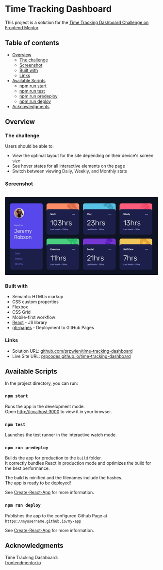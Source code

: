 # Time Tracking Dashboard

This project is a solution for the [Time Tracking Dashboard Challenge on Frontend Mentor](https://www.frontendmentor.io/challenges/time-tracking-dashboard-UIQ7167Jw).

## Table of contents

- [Overview](#overview)
  - [The challenge](#the-challenge)
  - [Screenshot](#screenshot)
  - [Built with](#built-with)
  - [Links](#links)
- [Available Scripts](#available-scripts)
  - [npm run start](#npm-run-start)
  - [npm run test](#npm-run-test)
  - [npm run predeploy](#npm-run-predeploy)
  - [npm run deploy](#npm-run-deploy)
- [Acknowledgments](#acknowledgments)

## Overview

### The challenge

Users should be able to:

- View the optimal layout for the site depending on their device's screen size
- See hover states for all interactive elements on the page
- Switch between viewing Daily, Weekly, and Monthly stats

### Screenshot

\
![](./screenshot.jpg)

### Built with

- Semantic HTML5 markup
- CSS custom properties
- Flexbox
- CSS Grid
- Mobile-first workflow
- [React](https://reactjs.org/) - JS library
- [gh-pages](https://create-react-app.dev/docs/deployment#github-pages) - Deployment to GitHub Pages

### Links

- Solution URL: [github.com/prpwien/time-tracking-dashboard](https://github.com/prpwien/time-tracking-dashboard)
- Live Site URL: [prpcodes.github.io/time-tracking-dashboard](https://prpwien.github.io/time-tracking-dashboard)

## Available Scripts

In the project directory, you can run:

### `npm start`

Runs the app in the development mode.\
Open [http://localhost:3000](http://localhost:3000) to view it in your browser.

### `npm test`

Launches the test runner in the interactive watch mode.

### `npm run predeploy`

Builds the app for production to the `build` folder.\
It correctly bundles React in production mode and optimizes the build for the best performance.

The build is minified and the filenames include the hashes.\
The app is ready to be deployed!

See [Create-React-App](https://create-react-app.dev/docs/deployment#github-pages) for more information.

### `npm run deploy`

Publishes the app to the configured Github Page at `https://myusername.github.io/my-app`

See [Create-React-App](https://create-react-app.dev/docs/deployment#github-pages) for more information.

## Acknowledgments

Time Tracking Dashboard: \
[frontendmentor.io](https://www.frontendmentor.io/challenges/time-tracking-dashboard-UIQ7167Jw)
